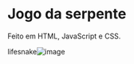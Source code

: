 # Jogo da serpente

Feito em HTML, JavaScript e CSS.

lifesnake![image](https://user-images.githubusercontent.com/79066522/110179741-5ad8b100-7de7-11eb-8bdf-645258ce0ed6.png)
